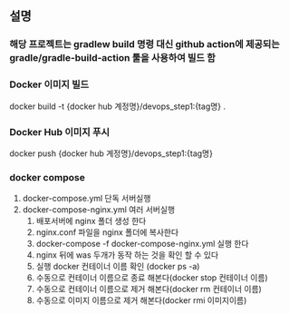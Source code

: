 ## 설명 
### 해당 프로젝트는 gradlew build 명령 대신 github action에 제공되는 gradle/gradle-build-action 툴을 사용하여 빌드 함 


### Docker 이미지 빌드
   docker build -t {docker hub 계정명}/devops_step1:{tag명} .

### Docker Hub 이미지 푸시
   docker push {docker hub 계정명}/devops_step1:{tag명} 

### docker compose 
1. docker-compose.yml 단독 서버실행 
2. docker-compose-nginx.yml 여러 서버실행 
   1. 배포서버에  nginx 폴더 생성 한다
   2. nginx.conf 파일을 nginx 폴더에 복사한다
   3. docker-compose -f docker-compose-nginx.yml 실행 한다
   4. nginx 뒤에 was 두개가 동작 하는 것을 확인 할 수 있다
   5. 실행 docker 컨테이너 이름 확인 (docker ps -a)
   6. 수동으로 컨테이너 이름으로 종료 해본다(docker stop 컨테이너 이름)
   7. 수동으로 컨테이너 이름으로 제거 해본다(docker rm 컨테이너 이름)
   8. 수동으로 이미지 이름으로 제거 해본다(docker rmi 이미지이름)
      

   
